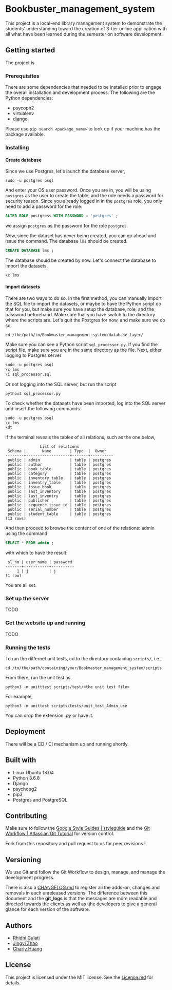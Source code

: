 # Bookbuster_management_system

This project is a local-end library management system to demonstrate the students' understanding toward the creation of 3-tier online application with all what have been learned during the semester on software development.

## Getting started

The project is 

### Prerequisites

There are some dependencies that needed to be installed prior to engage the overall installation and development process. The following are the Python dependencies:

- psycoph2
- virtualenv
- django

Please use `pip search <package_name>` to look up if your machine has the package available.

### Installing

#### Create database 

Since we use Postgres, let's launch the database server,

```
sudo -u postgres psql
```

And enter your OS user password. Once you are in, you will be using `postgres` as the user to create the table, and the role needs a password for security reason. Since you already logged in in the `postgres` role, you only need to add a password for the role.

```sql
ALTER ROLE postgress WITH PASSWORD = 'postgres' ;
```
we assign `postgres` as the password for the role `postgres`. 

Now, since the dataset has never being created, you can go ahead and issue the command. The database `lms` should be created.

```sql
CREATE DATABASE lms ;
```

The database should be created by now. Let's connect the database to import the datasets. 

```sql
\c lms
```

#### Import datasets

There are two ways to do so. In the first method, you can manually import the SQL file to import the datasets, or maybe to have the Python script do that for you, but make sure you have setup the database, role, and the password beforehand. Make sure that you have switch to the directory where the scripts are. Let's quit the Postgres for now, and make sure we do so.

```
cd /the/path/to/Bookmaster_management_system/database_layer/
```

Make sure you can see a Python script `sql_processor.py`. If you find the script file, make sure you are in the same directory as the file. Next, either logging to Postgres server

```sql
sudo -u postgres psql
\c lms
\i sql_processor.sql
```

Or not logging into the SQL server, but run the script

```
python3 sql_processor.py
```

To check whether the datasets have been imported, log into the SQL server and insert the following commands

```sql
sudo -u postgres psql
\c lms
\dt
```

if the terminal reveals the tables of all relations, such as the one below,

```
               List of relations
 Schema |       Name        | Type  |  Owner   
--------+-------------------+-------+----------
 public | admin             | table | postgres
 public | author            | table | postgres
 public | book_table        | table | postgres
 public | category          | table | postgres
 public | inventory_table   | table | postgres
 public | inventry_table    | table | postgres
 public | issue_book        | table | postgres
 public | last_inventory    | table | postgres
 public | last_inventry     | table | postgres
 public | publisher         | table | postgres
 public | sequence_issue_id | table | postgres
 public | serial_number     | table | postgres
 public | student_table     | table | postgres
(13 rows)
```

And then proceed to browse the content of one of the relations: admin using the command

```sql
SELECT * FROM admin ;
```

with which to have the result:

```
 sl_no | user_name | password 
-------+-----------+----------
     1 | j         | j
(1 row)
```

You are all set.

### Set up the server

TODO

### Get the website up and running

TODO

### Running the tests

To run the differnet unit tests, cd to the directory containing `scripts/`, i.e., 

```
cd /to/the/path/containing/your/Bookmaster_management_system/scripts
```

From there, run the unit test as

```
python3 -m unitttest scripts/test/<the unit test file>
```

For example,

```
python3 -m unittest scripts/tests/unit_test_Admin_use
```

You can drop the extension _.py_ or have it.

## Deployment

There will be a CD / CI mechanism up and running shortly.

## Built with

- Linux Ubuntu 18.04
- Python 3.6.8
- Django
- psychopg2
- pip3
- Postgres and PostgreSQL

## Contributing

Make sure to follow the [Google Style Guides | styleguide](http://google.github.io/styleguide/) and the [Git Workflow | Atlassian Git Tutorial](https://www.atlassian.com/git/tutorials/comparing-workflows) for version control. 

Fork from this repository and pull request to us for peer revisions !

## Versioning

We use Git and follow the Git Workflow to design, manage, and manage the development progress.

There is also a [CHANGELOG.md](changelog.md) to register all the adds-on, changes and removals in each unreleased versions. The difference between this document and the **git_logs** is that the messages are more readable and directed towards the clients as well as tjhe developers to give a general glance for each version of the software.

## Authors

- [Rhidhi Gulati]()
- [Jingyi Zhao]()
- [Charly Huang](huangc11@rpi.edu)

## License

This project is licensed under the MIT license. See the [License.md](LICENSE.md) for details.